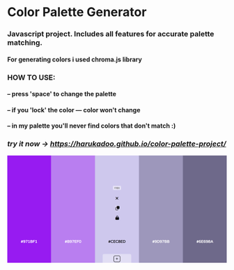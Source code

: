 # Color Palette Generator
### Javascript project. Includes all features for accurate palette matching.
#### For generating colors i used chroma.js library 
### **HOW TO USE:** 
#### – press 'space' to change the palette 
#### – if you 'lock' the color — color won't change
#### – in my palette you'll never find colors that don't match :)
### ***try it now → https://harukadoo.github.io/color-palette-project/***

![project image](/img/color-palette.png)
